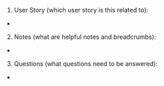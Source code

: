 1. User Story (which user story is this related to):
- 


2. Notes (what are helpful notes and breadcrumbs):
- 

3. Questions (what questions need to be answered):
- 
